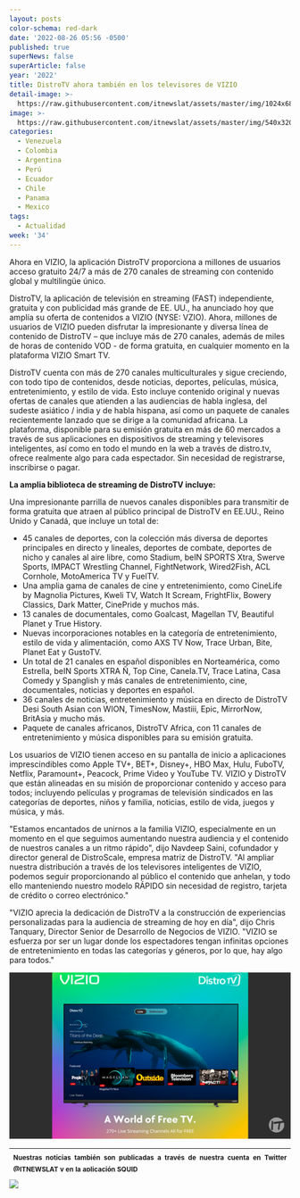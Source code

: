 ```yaml
---
layout: posts
color-schema: red-dark
date: '2022-08-26 05:56 -0500'
published: true
superNews: false
superArticle: false
year: '2022'
title: DistroTV ahora también en los televisores de VIZIO
detail-image: >-
  https://raw.githubusercontent.com/itnewslat/assets/master/img/1024x680/tv-visio-g.jpg
image: >-
  https://raw.githubusercontent.com/itnewslat/assets/master/img/540x320/tv-visio-p.jpg
categories:
  - Venezuela
  - Colombia
  - Argentina
  - Perú
  - Ecuador
  - Chile
  - Panama
  - Mexico
tags:
  - Actualidad
week: '34'
---
```

Ahora en VIZIO, la aplicación DistroTV proporciona a millones de usuarios acceso gratuito 24/7 a más de 270 canales de streaming con contenido global y multilingüe único.
 
DistroTV, la aplicación de televisión en streaming (FAST) independiente, gratuita y con publicidad más grande de EE. UU., ha anunciado hoy que amplía su oferta de contenidos a VIZIO (NYSE: VZIO). Ahora, millones de usuarios de VIZIO pueden disfrutar la impresionante y diversa línea de contenido de DistroTV – que incluye más de 270 canales, además de miles de horas de contenido VOD - de forma gratuita, en cualquier momento en la plataforma VIZIO Smart TV.
 
DistroTV cuenta con más de 270 canales multiculturales y sigue creciendo, con todo tipo de contenidos, desde noticias, deportes, películas, música, entretenimiento, y estilo de vida. Esto incluye contenido original y nuevas ofertas de canales que atienden a las audiencias de habla inglesa, del sudeste asiático / india y de habla hispana, así como un paquete de canales recientemente lanzado que se dirige a la comunidad africana. La plataforma, disponible para su emisión gratuita en más de 60 mercados a través de sus aplicaciones en dispositivos de streaming y televisores inteligentes, así como en todo el mundo en la web a través de distro.tv, ofrece realmente algo para cada espectador. Sin necesidad de registrarse, inscribirse o pagar.
 
**La amplia biblioteca de streaming de DistroTV incluye:**
 
Una impresionante parrilla de nuevos canales disponibles para transmitir de forma gratuita que atraen al público principal de DistroTV en EE.UU., Reino Unido y Canadá, que incluye un total de:
 
- 45 canales de deportes, con la colección más diversa de deportes principales en directo y lineales, deportes de combate, deportes de nicho y canales al aire libre, como Stadium, beIN SPORTS Xtra, Swerve Sports, IMPACT Wrestling Channel, FightNetwork, Wired2Fish, ACL Cornhole, MotoAmerica TV y FuelTV.
- Una amplia gama de canales de cine y entretenimiento, como CineLife by Magnolia Pictures, Kweli TV, Watch It Scream, FrightFlix, Bowery Classics, Dark Matter, CinePride y muchos más.
- 13 canales de documentales, como Goalcast, Magellan TV, Beautiful Planet y True History.
- Nuevas incorporaciones notables en la categoría de entretenimiento, estilo de vida y alimentación, como AXS TV Now, Trace Urban, Bite, Planet Eat y GustoTV.
- Un total de 21 canales en español disponibles en Norteamérica, como Estrella, beIN Sports XTRA Ñ, Top Cine, Canela.TV, Trace Latina, Casa Comedy y Spanglish y más canales de entretenimiento, cine, documentales, noticias y deportes en español.
- 36 canales de noticias, entretenimiento y música en directo de DistroTV Desi South Asian con WION, TimesNow, Mastiii, Epic, MirrorNow, BritAsia y mucho más.
- Paquete de canales africanos, DistroTV Africa, con 11 canales de entretenimiento y música disponibles para su emisión gratuita.

 
Los usuarios de VIZIO tienen acceso en su pantalla de inicio a aplicaciones imprescindibles como Apple TV+, BET+, Disney+, HBO Max, Hulu, FuboTV, Netflix, Paramount+, Peacock, Prime Video y YouTube TV. VIZIO y DistroTV que están alineadas en su misión de proporcionar contenido y acceso para todos; incluyendo películas y programas de televisión sindicados en las categorías de deportes, niños y familia, noticias, estilo de vida, juegos y música, y más.
 
"Estamos encantados de unirnos a la familia VIZIO, especialmente en un momento en el que seguimos aumentando nuestra audiencia y el contenido de nuestros canales a un ritmo rápido", dijo Navdeep Saini, cofundador y director general de DistroScale, empresa matriz de DistroTV. "Al ampliar nuestra distribución a través de los televisores inteligentes de VIZIO, podemos seguir proporcionando al público el contenido que anhelan, y todo ello manteniendo nuestro modelo RÁPIDO sin necesidad de registro, tarjeta de crédito o correo electrónico."
 
"VIZIO aprecia la dedicación de DistroTV a la construcción de experiencias personalizadas para la audiencia de streaming de hoy en día", dijo Chris Tanquary, Director Senior de Desarrollo de Negocios de VIZIO. "VIZIO se esfuerza por ser un lugar donde los espectadores tengan infinitas opciones de entretenimiento en todas las categorías y géneros, por lo que, hay algo para todos." 

![](https://raw.githubusercontent.com/itnewslat/assets/master/img/540x320/tv-visio-p.jpg)

<table style="height: 42px;" width="569">
<tbody>
<tr>
<td style="text-align: justify;"><sub><strong>Nuestras noticias también son publicadas a través de nuestra cuenta en Twitter <a href="https://twitter.com/itnewslat?lang=es">@ITNEWSLAT</a> y en la aplicación <a href="https://squidapp.co/en/">SQUID</a></strong></sub></td>
</tr>
</tbody>
</table>

<img src="https://tracker.metricool.com/c3po.jpg?hash=56f88a41e39ab42c063cc51676587a04"/>